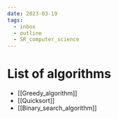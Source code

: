 ```yaml
---
date: 2023-03-19
tags:
  - inbox
  - outline
  - SR_computer_science
---
```


# List of algorithms

- [[Greedy_algorithm]]
- [[Quicksort]]
- [[Binary_search_algorithm]]
